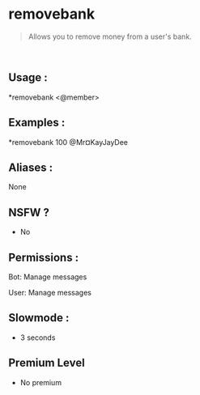 # removebank

> Allows you to remove money from a user's bank.

<br>

## Usage :

*removebank <quantity> <@member>

## Examples :

*removebank 100 @Mr¤KayJayDee

## Aliases :

None

## NSFW ?

- No

## Permissions :

Bot: Manage messages
<br>

User: Manage messages

## Slowmode :

- 3 seconds

## Premium Level

- No premium